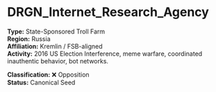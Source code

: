 # DRGN_Internet_Research_Agency

**Type:** State-Sponsored Troll Farm  
**Region:** Russia  
**Affiliation:** Kremlin / FSB-aligned  
**Activity:** 2016 US Election Interference, meme warfare, coordinated inauthentic behavior, bot networks.

**Classification:** ❌ Opposition  
**Status:** Canonical Seed
